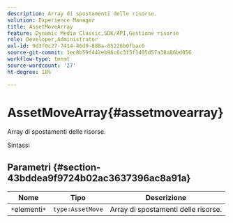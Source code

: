 ```yaml
---
description: Array di spostamenti delle risorse.
solution: Experience Manager
title: AssetMoveArray
feature: Dynamic Media Classic,SDK/API,Gestione risorse
role: Developer,Administrator
exl-id: 9d3f0c27-7414-46d9-888a-85226b0fbac6
source-git-commit: 1ec8b59f442eb96c6c3f5f1405d57a38a86bd056
workflow-type: tm+mt
source-wordcount: '27'
ht-degree: 18%

---
```


# AssetMoveArray{#assetmovearray}

Array di spostamenti delle risorse.

Sintassi

## Parametri {#section-43bddea9f9724b02ac3637396ac8a91a}

| Nome | Tipo | Descrizione |
|---|---|---|
| `*`elementi`*` | `type:AssetMove` | Array di spostamenti delle risorse. |
